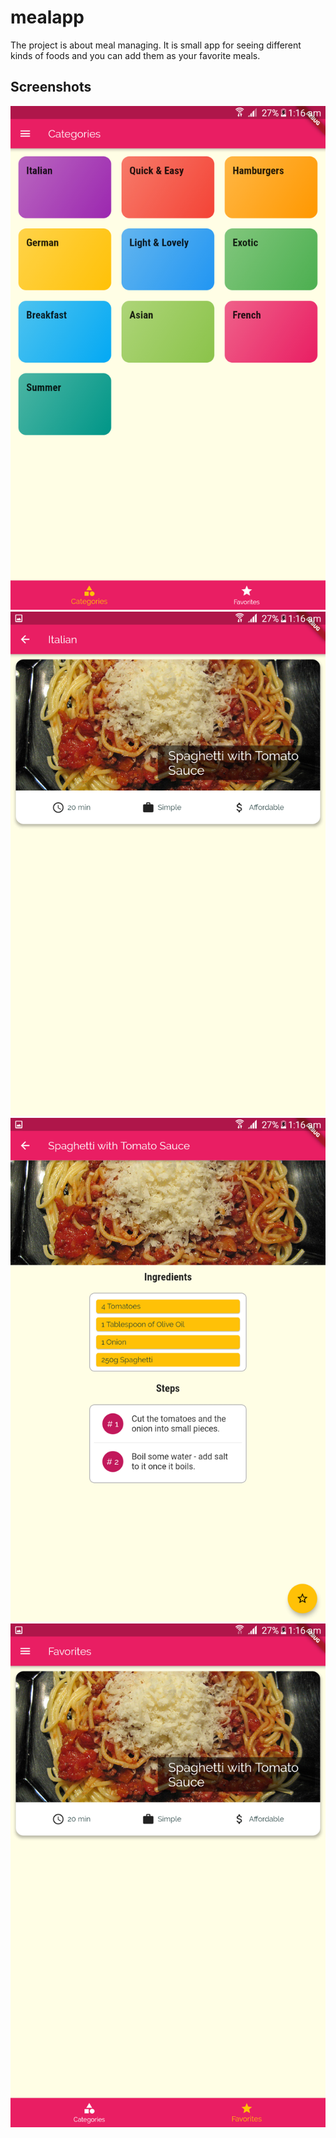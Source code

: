 # mealapp

The project is about meal managing. It is small app for seeing different kinds of foods and you can add them as your favorite meals.

## Screenshots

![Home](https://github.com/tuhinsaud4614/flutter_mealapp/blob/master/Screenshots/1.png?raw=true "Home")
![Detail](https://github.com/tuhinsaud4614/flutter_mealapp/blob/master/Screenshots/2.png?raw=true "Detail")
![Ingredients](https://github.com/tuhinsaud4614/flutter_mealapp/blob/master/Screenshots/3.png?raw=true "Ingredients")
![favorites](https://github.com/tuhinsaud4614/flutter_mealapp/blob/master/Screenshots/4.png?raw=true "favorites")
